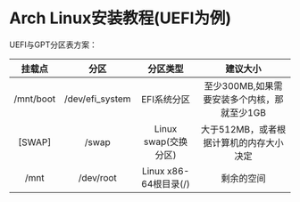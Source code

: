 # Arch Linux安装教程(UEFI为例)
UEFI与GPT分区表方案：
                    
|   挂载点   |       分区       |        分区类型        |                 建议大小                  |
| :-------: | :-------------: | :------------------: | :--------------------------------------: |
| /mnt/boot | /dev/efi_system |      EFI系统分区       | 至少300MB,如果需要安装多个内核，那就至少1GB |
|  [SWAP]   |      /swap      | Linux swap(交换分区)  |   大于512MB，或者根据计算机的内存大小决定   |
|   /mnt    |    /dev/root    | Linux x86-64根目录(/) |                剩余的空间                 |